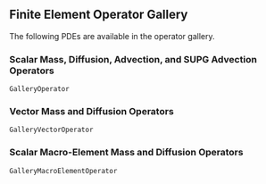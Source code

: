 ## Finite Element Operator Gallery

The following PDEs are available in the operator gallery.

### Scalar Mass, Diffusion, Advection, and SUPG Advection Operators

```@docs
GalleryOperator
```

### Vector Mass and Diffusion Operators

```@docs
GalleryVectorOperator
```

### Scalar Macro-Element Mass and Diffusion Operators

```@docs
GalleryMacroElementOperator
```
